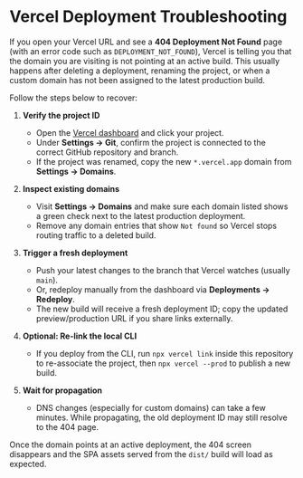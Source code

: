 # Vercel Deployment Troubleshooting

If you open your Vercel URL and see a **404 Deployment Not Found** page (with an error code such as `DEPLOYMENT_NOT_FOUND`), Vercel is telling you that the domain you are visiting is not pointing at an active build. This usually happens after deleting a deployment, renaming the project, or when a custom domain has not been assigned to the latest production build.

Follow the steps below to recover:

1. **Verify the project ID**
   - Open the [Vercel dashboard](https://vercel.com/dashboard) and click your project.
   - Under **Settings → Git**, confirm the project is connected to the correct GitHub repository and branch.
   - If the project was renamed, copy the new `*.vercel.app` domain from **Settings → Domains**.

2. **Inspect existing domains**
   - Visit **Settings → Domains** and make sure each domain listed shows a green check next to the latest production deployment.
   - Remove any domain entries that show `Not found` so Vercel stops routing traffic to a deleted build.

3. **Trigger a fresh deployment**
   - Push your latest changes to the branch that Vercel watches (usually `main`).
   - Or, redeploy manually from the dashboard via **Deployments → Redeploy**.
   - The new build will receive a fresh deployment ID; copy the updated preview/production URL if you share links externally.

4. **Optional: Re-link the local CLI**
   - If you deploy from the CLI, run `npx vercel link` inside this repository to re-associate the project, then `npx vercel --prod` to publish a new build.

5. **Wait for propagation**
   - DNS changes (especially for custom domains) can take a few minutes. While propagating, the old deployment ID may still resolve to the 404 page.

Once the domain points at an active deployment, the 404 screen disappears and the SPA assets served from the `dist/` build will load as expected.

